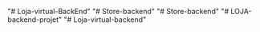 "# Loja-virtual-BackEnd" 
"# Store-backend" 
"# Store-backend" 
"# LOJA-backend-projet" 
"# Loja-virtual-backend" 
